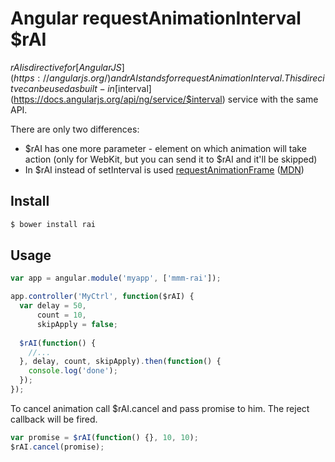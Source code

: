 Angular requestAnimationInterval 
$rAI
===========

$rAI is directive for [AngularJS](https://angularjs.org/) and rAI stands for requestAnimationInterval. This direcitve can be used as built-in [$interval](https://docs.angularjs.org/api/ng/service/$interval) service with the same API.

There are only two differences:
- $rAI has one more parameter - element on which animation will take action (only for WebKit, but you can send it to $rAI and it'll be skipped)
- In $rAI instead of setInterval is used [requestAnimationFrame](http://www.paulirish.com/2011/requestanimationframe-for-smart-animating/) ([MDN](https://developer.mozilla.org/ru/docs/DOM/window.requestAnimationFrame))

## Install

```sh
$ bower install rai
```

## Usage

```javascript
var app = angular.module('myapp', ['mmm-rai']);

app.controller('MyCtrl', function($rAI) {
  var delay = 50,
      count = 10,
      skipApply = false;
      
  $rAI(function() {
    //...
  }, delay, count, skipApply).then(function() {
    console.log('done');
  });
});
````

To cancel animation call $rAI.cancel and pass promise to him. The reject callback will be fired.

```javascript
var promise = $rAI(function() {}, 10, 10);
$rAI.cancel(promise);
````

